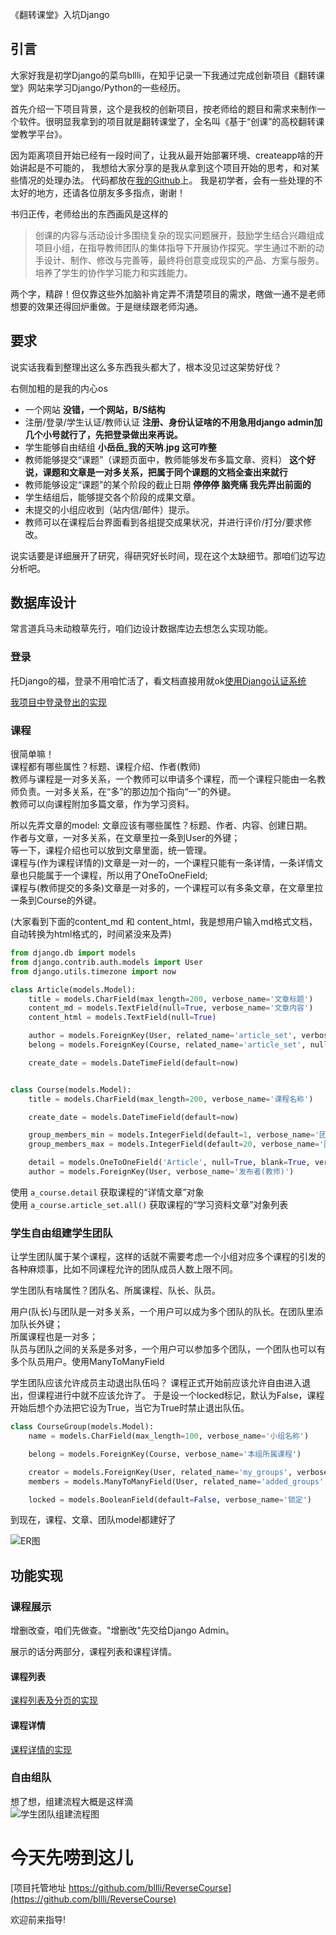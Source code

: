 《翻转课堂》入坑Django
## 引言
大家好我是初学Django的菜鸟bllli，在知乎记录一下我通过完成创新项目《翻转课堂》网站来学习Django/Python的一些经历。

首先介绍一下项目背景，这个是我校的创新项目，按老师给的题目和需求来制作一个软件。很明显我拿到的项目就是翻转课堂了，全名叫《基于“创课”的高校翻转课堂教学平台》。

因为距离项目开始已经有一段时间了，让我从最开始部署环境、createapp啥的开始讲起是不可能的，
我想给大家分享的是我从拿到这个项目开始的思考，和对某些情况的处理办法。
代码都放在[我的Github](https://github.com/bllli/ReverseCourse)上。
我是初学者，会有一些处理的不太好的地方，还请各位朋友多多指点，谢谢！

书归正传，老师给出的东西画风是这样的

> 创课的内容与活动设计多围绕复杂的现实问题展开，鼓励学生结合兴趣组成项目小组，在指导教师团队的集体指导下开展协作探究。学生通过不断的动手设计、制作、修改与完善等，最终将创意变成现实的产品、方案与服务。培养了学生的协作学习能力和实践能力。

两个字，精辟！但仅靠这些外加脑补肯定弄不清楚项目的需求，瞎做一通不是老师想要的效果还得回炉重做。于是继续跟老师沟通。

## 要求
说实话我看到整理出这么多东西我头都大了，根本没见过这架势好伐？

右侧加粗的是我的内心os

- 一个网站 **没错，一个网站，B/S结构**
- 注册/登录/学生认证/教师认证 **注册、身份认证啥的不用急用django admin加几个小号就行了，先把登录做出来再说。**
- 学生能够自由结组 **小岳岳_我的天呐.jpg 这可咋整**
- 教师能够提交“课题”（课题页面中，教师能够发布多篇文章、资料） **这个好说，课题和文章是一对多关系，把属于同个课题的文档全查出来就行**
- 教师能够设定“课题”的某个阶段的截止日期 **停停停 脑壳痛 我先弄出前面的**
- 学生结组后，能够提交各个阶段的成果文章。
- 未提交的小组应收到（站内信/邮件）提示。
- 教师可以在课程后台界面看到各组提交成果状况，并进行评价/打分/要求修改。

说实话要是详细展开了研究，得研究好长时间，现在这个太缺细节。那咱们边写边分析吧。

## 数据库设计
常言道兵马未动粮草先行，咱们边设计数据库边去想怎么实现功能。


### 登录
托Django的福，登录不用咱忙活了，看文档直接用就ok[使用Django认证系统](http://python.usyiyi.cn/translate/django_182/topics/auth/default.html)

[我项目中登录登出的实现](https://github.com/bllli/ReverseCourse/commit/f84dcbb42f62d9e96ca9910ddeb51809c87ec394)
### 课程
很简单嘛！  
课程都有哪些属性？标题、课程介绍、作者(教师)  
教师与课程是一对多关系，一个教师可以申请多个课程，而一个课程只能由一名教师负责。一对多关系，在“多”的那边加个指向“一”的外键。  
教师可以向课程附加多篇文章，作为学习资料。

所以先弄文章的model: 文章应该有哪些属性？标题、作者、内容、创建日期。  
作者与文章，一对多关系，在文章里拉一条到User的外键；  
等一下，课程介绍也可以放到文章里面，统一管理。  
课程与(作为课程详情的)文章是一对一的，一个课程只能有一条详情，一条详情文章也只能属于一个课程，所以用了OneToOneField;  
课程与(教师提交的多条)文章是一对多的，一个课程可以有多条文章，在文章里拉一条到Course的外键。

(大家看到下面的content_md 和 content_html，我是想用户输入md格式文档，自动转换为html格式的，时间紧没来及弄)

```python
from django.db import models
from django.contrib.auth.models import User
from django.utils.timezone import now

class Article(models.Model):
    title = models.CharField(max_length=200, verbose_name='文章标题')
    content_md = models.TextField(null=True, verbose_name='文章内容')
    content_html = models.TextField(null=True)

    author = models.ForeignKey(User, related_name='article_set', verbose_name='文章作者')
    belong = models.ForeignKey(Course, related_name='article_set', null=True)

    create_date = models.DateTimeField(default=now)


class Course(models.Model):
    title = models.CharField(max_length=200, verbose_name='课程名称')

    create_date = models.DateTimeField(default=now)

    group_members_min = models.IntegerField(default=1, verbose_name='团队成员下限')
    group_members_max = models.IntegerField(default=20, verbose_name='团队成员上限')

    detail = models.OneToOneField('Article', null=True, blank=True, verbose_name='课程详情')
    author = models.ForeignKey(User, verbose_name='发布者(教师)')
```

使用 `a_course.detail` 获取课程的“详情文章”对象  
使用 `a_course.article_set.all()`  获取课程的“学习资料文章”对象列表

### 学生自由组建学生团队
让学生团队属于某个课程，这样的话就不需要考虑一个小组对应多个课程的引发的各种麻烦事，比如不同课程允许的团队成员人数上限不同。  

学生团队有啥属性？团队名、所属课程、队长、队员。

用户(队长)与团队是一对多关系，一个用户可以成为多个团队的队长。在团队里添加队长外键；  
所属课程也是一对多；  
队员与团队之间的关系是多对多，一个用户可以参加多个团队，一个团队也可以有多个队员用户。使用ManyToManyField

学生团队应该允许成员主动退出队伍吗？
课程正式开始前应该允许自由进入退出，但课程进行中就不应该允许了。
于是设一个locked标记，默认为False，课程开始后想个办法把它设为True，当它为True时禁止退出队伍。
```python
class CourseGroup(models.Model):
    name = models.CharField(max_length=100, verbose_name='小组名称')

    belong = models.ForeignKey(Course, verbose_name='本组所属课程')

    creator = models.ForeignKey(User, related_name='my_groups', verbose_name='组长')
    members = models.ManyToManyField(User, related_name='added_groups', verbose_name='组员')

    locked = models.BooleanField(default=False, verbose_name='锁定')
```

到现在，课程、文章、团队model都建好了

![ER图](https://github.com/bllli/ReverseCourse/blob/new/Docs/ER.png?raw=true)

## 功能实现
### 课程展示
增删改查，咱们先做查。"增删改"先交给Django Admin。

展示的话分两部分，课程列表和课程详情。
#### 课程列表
[课程列表及分页的实现](https://github.com/bllli/ReverseCourse/commit/66595b8fb65918ab08b1dd2bfcc98f3e9d8511f1)
#### 课程详情
[课程详情的实现](https://github.com/bllli/ReverseCourse/commit/de84ef12bf868e4799f55ba6ad7da0582a291cc0)

### 自由组队
想了想，组建流程大概是这样滴  
![学生团队组建流程图](https://github.com/bllli/ReverseCourse/blob/new/Docs/%E5%AD%A6%E7%94%9F%E5%9B%A2%E9%98%9F%E7%BB%84%E5%BB%BA%E6%B5%81%E7%A8%8B.png?raw=true)

# 今天先唠到这儿
[项目托管地址 https://github.com/bllli/ReverseCourse](https://github.com/bllli/ReverseCourse)

欢迎前来指导!
